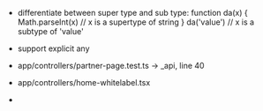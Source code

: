 

- differentiate between super type and sub type:
  function da(x) {
  Math.parseInt(x) // x is a supertype of string
  }
  da('value') // x is a subtype of 'value'

* support explicit any

* app/controllers/partner-page.test.ts -> _api, line 40
* app/controllers/home-whitelabel.tsx
* 
